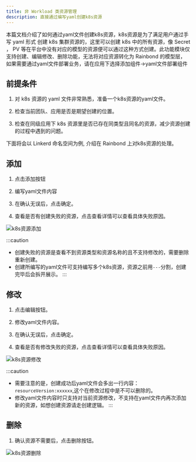 ```yaml
---
title: 非 Workload 类资源管理
description: 直接通过编写yaml创建k8s资源
---
```


本篇文档介绍了如何通过yaml文件创建k8s资源，k8s资源是为了满足用户通过手写 yaml 形式 创建 k8s 集群资源的，这里可以创建 k8s 中的所有资源，像 Secret ， PV 等在平台中没有对应的模型的资源便可以通过这种方式创建。此功能模块仅支持创建、编辑修改、删除功能，无法将对应资源转化为 Rainbond 的模型层，如果需要通过yaml文件部署业务，请在应用下选择添加组件->yaml文件部署组件

## 前提条件

1. 对 k8s 资源的 yaml 文件非常熟悉，准备一个k8s资源的yaml文件。  

2. 检查当前团队、应用是否是期望创建的位置。  

3. 检查在同级应用下 k8s 资源里是否已存在同类型且同名的资源，减少资源创建的过程中遇到的问题。  

下面将会以 Linkerd 命名空间为例, 介绍在 Rainbond 上对k8s资源的处理。

## 添加

1. 点击添加按钮

2. 编写yaml文件内容

3. 在确认无误后，点击确定。

4. 查看是否有创建失败的资源，点击查看详情可以查看具体失败原因。

<img src="https://grstatic.oss-cn-shanghai.aliyuncs.com/docs/5.8/docs/use-manual/app-manage/k8s-resource/k8s_resources_add.jpg" title="k8s资源添加"/>

:::caution
* 创建失败的资源是查看不到资源类型和资源名称的且不支持修改的，需要删除重新创建。  
* 创建所编写的yaml文件可支持编写多个k8s资源，资源之前用`---`分割，创建完毕后会拆开展示。
:::

## 修改

1. 点击编辑按钮。

2. 修改yaml文件内容。

3. 在确认无误后，点击确定。

4. 查看是否有修改失败的资源，点击查看详情可以查看具体失败原因。

<img src="https://grstatic.oss-cn-shanghai.aliyuncs.com/docs/5.8/docs/use-manual/app-manage/k8s-resource/k8s_resources_update.jpg" title="k8s资源修改"/>

:::caution
* 需要注意的是，创建成功后yaml文件会多出一行内容：`resourceVersion:xxxxxx`,这个在修改过程中是不可以删除的。
* 修改yaml文件内容时只支持对当前资源修改，不支持在yaml文件内再次添加新的资源，如想创建资源请走创建逻辑。
:::

## 删除

1. 确认资源不需要后，点击删除按钮。

<img src="https://grstatic.oss-cn-shanghai.aliyuncs.com/docs/5.8/docs/use-manual/app-manage/k8s-resource/k8s_resources_delete.jpg" title="k8s资源删除"/>
